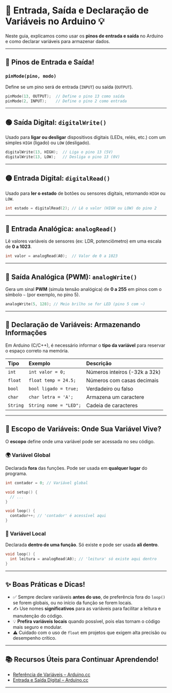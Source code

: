 # 🚀 Entrada, Saída e Declaração de Variáveis no Arduino 💡

Neste guia, explicamos como usar os **pinos de entrada e saída** no Arduino e como declarar variáveis para armazenar dados.

-----

## 🔌 Pinos de Entrada e Saída\!

### `pinMode(pino, modo)`

Define se um pino será de entrada (`INPUT`) ou saída (`OUTPUT`).

```cpp
pinMode(13, OUTPUT);  // Define o pino 13 como saída
pinMode(2, INPUT);    // Define o pino 2 como entrada
```

-----

## 🟢 Saída Digital: `digitalWrite()`

Usado para **ligar ou desligar** dispositivos digitais (LEDs, relés, etc.) com um simples `HIGH` (ligado) ou `LOW` (desligado).

```cpp
digitalWrite(13, HIGH);  // Liga o pino 13 (5V)
digitalWrite(13, LOW);   // Desliga o pino 13 (0V)
```

-----

## 🟡 Entrada Digital: `digitalRead()`

Usado para **ler o estado** de botões ou sensores digitais, retornando `HIGH` ou `LOW`.

```cpp
int estado = digitalRead(2); // Lê o valor (HIGH ou LOW) do pino 2
```

-----

## 🔵 Entrada Analógica: `analogRead()`

Lê valores variáveis de sensores (ex: LDR, potenciômetro) em uma escala de **0 a 1023**.

```cpp
int valor = analogRead(A0);  // Valor de 0 a 1023
```

-----

## 🌈 Saída Analógica (PWM): `analogWrite()`

Gera um sinal **PWM** (simula tensão analógica) de **0 a 255** em pinos com o símbolo `~` (por exemplo, no pino 5).

```cpp
analogWrite(5, 128); // Meio brilho se for LED (pino 5 com ~)
```

-----

## 🧮 Declaração de Variáveis: Armazenando Informações

Em Arduino (C/C++), é necessário informar o **tipo da variável** para reservar o espaço correto na memória.

| Tipo      | Exemplo                 | Descrição                                 |
| :-------- | :---------------------- | :---------------------------------------- |
| `int`     | `int valor = 0;`        | Números inteiros (-32k a 32k)             |
| `float`   | `float temp = 24.5;`    | Números com casas decimais                |
| `bool`    | `bool ligado = true;`   | Verdadeiro ou falso                       |
| `char`    | `char letra = 'A';`     | Armazena um caractere                     |
| `String`  | `String nome = "LED";`  | Cadeia de caracteres                      |

-----

## 🧠 Escopo de Variáveis: Onde Sua Variável Vive?

O **escopo** define onde uma variável pode ser acessada no seu código.

### 🌍 Variável Global

Declarada **fora** das funções. Pode ser usada em **qualquer lugar** do programa.

```cpp
int contador = 0; // Variável global

void setup() {
  // ...
}

void loop() {
  contador++; // 'contador' é acessível aqui
}
```

### 📍 Variável Local

Declarada **dentro de uma função**. Só existe e pode ser usada **ali dentro**.

```cpp
void loop() {
  int leitura = analogRead(A0); // 'leitura' só existe aqui dentro
}
```

-----

## ✨ Boas Práticas e Dicas\!

  - ✅ Sempre declare variáveis **antes do uso**, de preferência fora do `loop()` se forem globais, ou no início da função se forem locais.
  - ✍️ Use nomes **significativos** para as variáveis para facilitar a leitura e manutenção do código.
  - 💡 **Prefira variáveis locais** quando possível, pois elas tornam o código mais seguro e modular.
  - ⚠️ Cuidado com o uso de `float` em projetos que exigem alta precisão ou desempenho crítico.

-----

## 📚 Recursos Úteis para Continuar Aprendendo\!

  - [Referência de Variáveis – Arduino.cc](https://www.arduino.cc/reference/en/#variables)
  - [Entrada e Saída Digital – Arduino.cc](https://www.arduino.cc/en/Tutorial/BuiltInExamples)

-----
